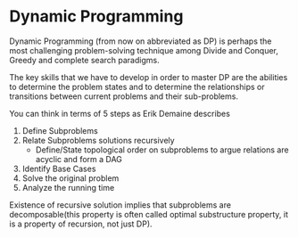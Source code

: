 # Dynamic Programming

Dynamic Programming (from now on abbreviated as DP) is perhaps the most challenging
problem-solving technique among Divide and Conquer, Greedy and complete search paradigms.

The key skills that we have to develop in order to master DP are the abilities to determine the problem states and to determine the relationships or transitions between current
problems and their sub-problems.

You can think in terms of 5 steps as Erik Demaine describes
1. Define Subproblems
2. Relate Subproblems solutions recursively
    * Define/State topological order on subproblems to argue relations are acyclic and form a DAG
3. Identify Base Cases
4. Solve the original problem
5. Analyze the running time

Existence of recursive solution implies that subproblems are decomposable(this property is often called optimal substructure property, it is a property of recursion, not just DP).
